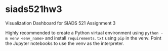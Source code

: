 # siads521hw3
Visualization Dashboard for SIADS 521 Assignment 3

Highly recommended to create a Python virtual environment using `python -m venv <env_name>` and install `requirements.txt` using `pip` in the venv. Point the Jupyter notebooks to use the venv as the interpreter.